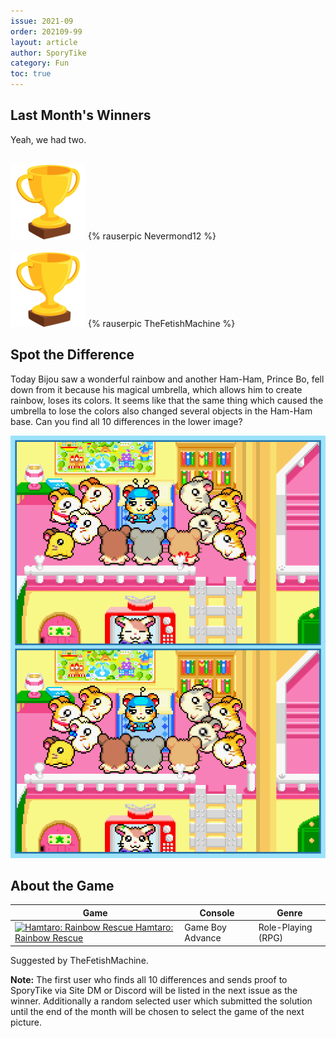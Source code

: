 ```yaml
---
issue: 2021-09
order: 202109-99
layout: article
author: SporyTike
category: Fun
toc: true
---
```


## Last Month's Winners

Yeah, we had two.

<br>
<div class="bingo-winner">
  <img class="bingo-trophy" src="../../img/trophy.png" alt="trophy" />
  {% rauserpic Nevermond12 %}
</div>
<br>
<div class="bingo-winner">
  <img class="bingo-trophy" src="../../img/trophy.png" alt="trophy" />
  {% rauserpic TheFetishMachine %}
</div>


## Spot the Difference

Today Bijou saw a wonderful rainbow and another Ham-Ham, Prince Bo, fell down from it because his magical umbrella, which allows him to create rainbow, loses its colors. It seems like that the same thing which caused the umbrella to lose the colors also changed several objects in the Ham-Ham base. Can you find all 10 differences in the lower image?

![spot the difference](img/spot-the-difference.png)

## About the Game

| Game | Console | Genre | 
|------|---------|-------| 
| <a class="gameicon-link" href="https://retroachievements.org/game/9596" target="_blank" rel="noopener"> <img class="gameicon" src="https://retroachievements.org/Images/041783.png" alt="Hamtaro: Rainbow Rescue"> <span>Hamtaro: Rainbow Rescue</span></a> | Game Boy Advance | Role-Playing (RPG) |

Suggested by TheFetishMachine.

**Note:** The first user who finds all 10 differences and sends proof to SporyTike via Site DM or Discord will be listed in the next issue as the winner. Additionally a random selected user which submitted the solution until the end of the month will be chosen to select the game of the next picture.
